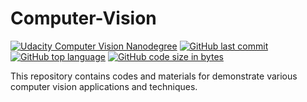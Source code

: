 # Computer-Vision
[![Udacity Computer Vision Nanodegree](http://tugan0329.bitbucket.io/imgs/github/cvnd.svg)](https://www.udacity.com/course/computer-vision-nanodegree--nd891)
[![GitHub last commit](https://img.shields.io/github/last-commit/Defcon27/Computer-Vision?color=green&logo=github&style=flat)](https://github.com/Defcon27/Computer-Vision) 
[![GitHub top language](https://img.shields.io/github/languages/top/Defcon27/Computer-Vision?color=#F37626&logo=jupyter&style=flat)](https://github.com/Defcon27/Computer-Vision) 
[![GitHub code size in bytes](https://img.shields.io/github/languages/code-size/Defcon27/Computer-Vision?color=blue&logo=python&style=flat)](https:/Defcon27/Computer-Vision)


This repository contains codes and materials for demonstrate various computer vision applications and techniques.
